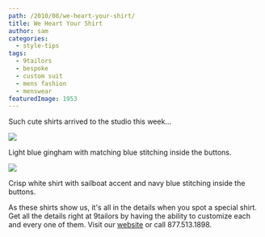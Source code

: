```yaml
---
path: /2010/08/we-heart-your-shirt/
title: We Heart Your Shirt
author: sam
categories: 
  - style-tips
tags: 
  - 9tailors
  - bespoke
  - custom suit
  - mens fashion
  - menswear
featuredImage: 1953
---
```

Such cute shirts arrived to the studio this week...

[![](http://2.bp.blogspot.com/_20LDsLnO2rk/TG7Vuk2XNoI/AAAAAAAABOY/VB64pmlhXm4/s800/P1010793.JPG)](http://2.bp.blogspot.com/_20LDsLnO2rk/TG7Vuk2XNoI/AAAAAAAABOY/VB64pmlhXm4/s1600/P1010793.JPG)

Light blue gingham with matching blue stitching inside the buttons.

[![](http://3.bp.blogspot.com/_20LDsLnO2rk/TG7VuYzFNfI/AAAAAAAABOQ/uOViFv7EaYA/s800/P1010791.JPG)](http://3.bp.blogspot.com/_20LDsLnO2rk/TG7VuYzFNfI/AAAAAAAABOQ/uOViFv7EaYA/s1600/P1010791.JPG)

Crisp white shirt with sailboat accent and navy blue stitching inside the buttons.

As these shirts show us, it's all in the details when you spot a special shirt. Get all the details right at 9tailors by having the ability to customize each and every one of them. Visit our [website](http://beta.9tailors.com/) or call 877.513.1898.